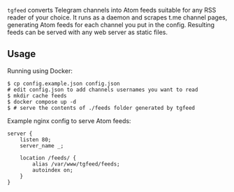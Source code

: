 `tgfeed` converts Telegram channels into Atom feeds suitable for any RSS reader of your choice. It runs as a daemon and scrapes t.me channel pages, generating Atom feeds for each channel you put in the config. Resulting feeds can be served with any web server as static files.

## Usage

Running using Docker:

```shell
$ cp config.example.json config.json
# edit config.json to add channels usernames you want to read
$ mkdir cache feeds
$ docker compose up -d
$ # serve the contents of ./feeds folder generated by tgfeed
```

Example nginx config to serve Atom feeds:

```
server {
    listen 80;
    server_name _;

    location /feeds/ {
        alias /var/www/tgfeed/feeds;
        autoindex on;
    }
}
```
